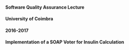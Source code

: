 #### Software Quality Assurance Lecture
#### University of Coimbra
#### 2016-2017
#### Implementation of a SOAP Voter for Insulin Calculation 
